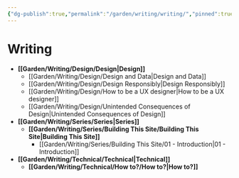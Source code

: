 ```yaml
---
{"dg-publish":true,"permalink":"/garden/writing/writing/","pinned":true,"noteIcon":"1","created":"2024-11-30T22:26:54.062+01:00","updated":"2024-12-08T20:17:22.544+01:00"}
---
```


# Writing

- **[[Garden/Writing/Design/Design\|Design]]**
	- [[Garden/Writing/Design/Design and Data\|Design and Data]]
	- [[Garden/Writing/Design/Design Responsibly\|Design Responsibly]]
	- [[Garden/Writing/Design/How to be a UX designer\|How to be a UX designer]]
	- [[Garden/Writing/Design/Unintended Consequences of Design\|Unintended Consequences of Design]]
- **[[Garden/Writing/Series/Series\|Series]]**
	- **[[Garden/Writing/Series/Building This Site/Building This Site\|Building This Site]]**
		- [[Garden/Writing/Series/Building This Site/01 - Introduction\|01 - Introduction]]
- **[[Garden/Writing/Technical/Technical\|Technical]]**
	- **[[Garden/Writing/Technical/How to?/How to?\|How to?]]**


